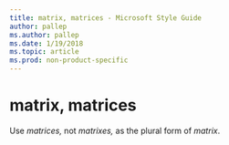 ```yaml
---
title: matrix, matrices - Microsoft Style Guide
author: pallep
ms.author: pallep
ms.date: 1/19/2018
ms.topic: article
ms.prod: non-product-specific
---
```


# matrix, matrices

Use *matrices,* not *matrixes,* as the plural form of *matrix*.
